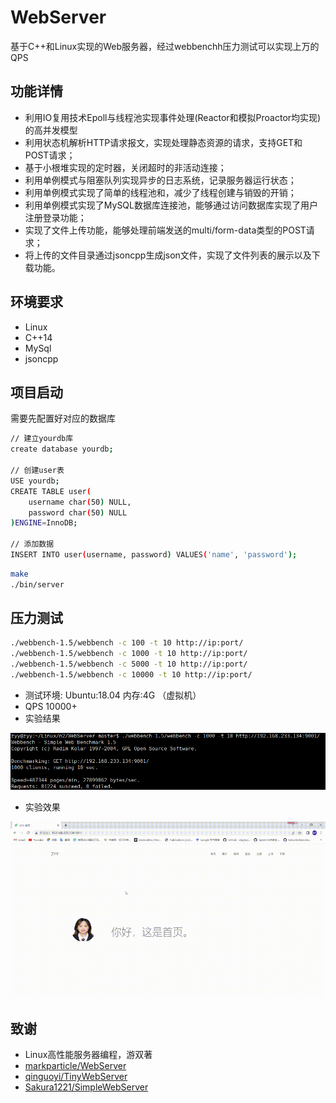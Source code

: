 # WebServer
基于C++和Linux实现的Web服务器，经过webbenchh压力测试可以实现上万的QPS

## 功能详情
* 利用IO复用技术Epoll与线程池实现事件处理(Reactor和模拟Proactor均实现)的高并发模型
* 利用状态机解析HTTP请求报文，实现处理静态资源的请求，支持GET和POST请求；
* 基于小根堆实现的定时器，关闭超时的非活动连接；
* 利用单例模式与阻塞队列实现异步的日志系统，记录服务器运行状态；
* 利用单例模式实现了简单的线程池和，减少了线程创建与销毁的开销；
* 利用单例模式实现了MySQL数据库连接池，能够通过访问数据库实现了用户注册登录功能；
* 实现了文件上传功能，能够处理前端发送的multi/form-data类型的POST请求；
* 将上传的文件目录通过jsoncpp生成json文件，实现了文件列表的展示以及下载功能。

## 环境要求
* Linux
* C++14
* MySql
* jsoncpp


## 项目启动
需要先配置好对应的数据库
```bash
// 建立yourdb库
create database yourdb;

// 创建user表
USE yourdb;
CREATE TABLE user(
    username char(50) NULL,
    password char(50) NULL
)ENGINE=InnoDB;

// 添加数据
INSERT INTO user(username, password) VALUES('name', 'password');
```

```bash
make
./bin/server
```

## 压力测试
```bash
./webbench-1.5/webbench -c 100 -t 10 http://ip:port/
./webbench-1.5/webbench -c 1000 -t 10 http://ip:port/
./webbench-1.5/webbench -c 5000 -t 10 http://ip:port/
./webbench-1.5/webbench -c 10000 -t 10 http://ip:port/
```
* 测试环境: Ubuntu:18.04 内存:4G （虚拟机）
* QPS 10000+
* 实验结果

![](readme_files/webbench.png)

* 实验效果

![test gif](readme_files/test_gif.gif)

## **致谢**
* Linux高性能服务器编程，游双著
* [markparticle/WebServer](https://github.com/markparticle/WebServer)
* [qinguoyi/TinyWebServer](https://github.com/qinguoyi/TinyWebServer)
* [Sakura1221/SimpleWebServer](https://github.com/Sakura1221/SimpleWebServer)

